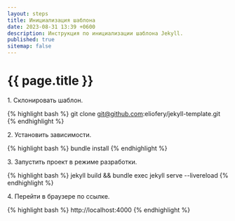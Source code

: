 ```yaml
---
layout: steps
title: Инициализация шаблона
date: 2023-08-31 13:39 +0600
description: Инструкция по инициализации шаблона Jekyll.
published: true
sitemap: false
---
```


# {{ page.title }}

1\. Склонировать шаблон.

{% highlight bash %}
git clone git@github.com:eliofery/jekyll-template.git
{% endhighlight %}

2\. Установить зависимости.

{% highlight bash %}
bundle install
{% endhighlight %}

3\. Запустить проект в режиме разработки.

{% highlight bash %}
jekyll build && bundle exec jekyll serve --livereload
{% endhighlight %}

4\. Перейти в браузере по ссылке.

{% highlight bash %}
http://localhost:4000
{% endhighlight %}
